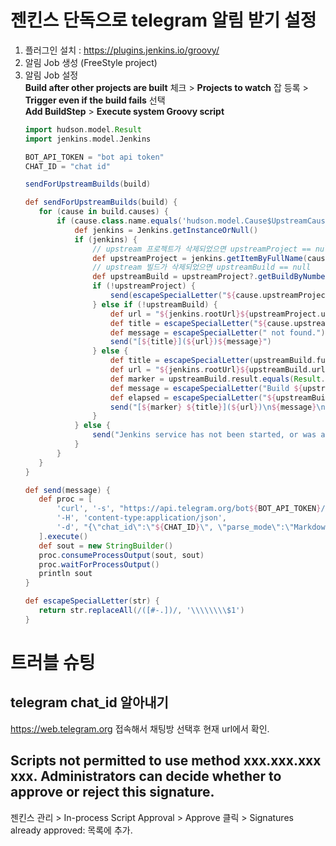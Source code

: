 # 젠킨스 단독으로 telegram 알림 받기 설정

1. 플러그인 설치 : https://plugins.jenkins.io/groovy/
1. 알림 Job 생성 (FreeStyle project)
1. 알림 Job 설정  
    **Build after other projects are built** 체크 > **Projects to watch** 잡 등록 > **Trigger even if the build fails** 선택  
    **Add BuildStep** > **Execute system Groovy script**
    ```groovy
   import hudson.model.Result
   import jenkins.model.Jenkins

   BOT_API_TOKEN = "bot api token"
   CHAT_ID = "chat id"

   sendForUpstreamBuilds(build)

   def sendForUpstreamBuilds(build) {
       for (cause in build.causes) {
           if (cause.class.name.equals('hudson.model.Cause$UpstreamCause')) {
               def jenkins = Jenkins.getInstanceOrNull()
               if (jenkins) {
                   // upstream 프로젝트가 삭제되었으면 upstreamProject == null
                   def upstreamProject = jenkins.getItemByFullName(cause.upstreamProject)
                   // upstream 빌드가 삭제되었으면 upstreamBuild == null
                   def upstreamBuild = upstreamProject?.getBuildByNumber(cause.upstreamBuild)
                   if (!upstreamProject) {
                       send(escapeSpecialLetter("${cause.upstreamProject} not found."))
                   } else if (!upstreamBuild) {
                       def url = "${jenkins.rootUrl}${upstreamProject.url}"
                       def title = escapeSpecialLetter("${cause.upstreamProject} #${cause.upstreamBuild}")
                       def message = escapeSpecialLetter(" not found.")
                       send("[${title}](${url})${message}")
                   } else {
                       def title = escapeSpecialLetter(upstreamBuild.fullDisplayName)
                       def url = "${jenkins.rootUrl}${upstreamBuild.url}"
                       def marker = upstreamBuild.result.equals(Result.SUCCESS) ? "🟢" : upstreamBuild.result.equals(Result.FAILURE) ? "🔴" : "🟡"
                       def message = escapeSpecialLetter("Build ${upstreamBuild.result.toString().toLowerCase()}.")
                       def elapsed = escapeSpecialLetter("${upstreamBuild.durationString} elapsed.")
                       send("[${marker} ${title}](${url})\n${message}\n${elapsed}")
                   }
               } else {
                   send("Jenkins service has not been started, or was already shut down, or we are running on an unrelated JVM, typically an agent.")
               }
           }
       }
   }

   def send(message) {
       def proc = [
           'curl', '-s', "https://api.telegram.org/bot${BOT_API_TOKEN}/sendMessage",
           '-H', 'content-type:application/json',
           '-d', "{\"chat_id\":\"${CHAT_ID}\", \"parse_mode\":\"MarkdownV2\", \"text\":\"${message}\"}"
       ].execute()
       def sout = new StringBuilder()
       proc.consumeProcessOutput(sout, sout)
       proc.waitForProcessOutput()
       println sout
   }

   def escapeSpecialLetter(str) {
       return str.replaceAll(/([#-.])/, '\\\\\\\\$1')
   }
    ```

# 트러블 슈팅

## telegram chat_id 알아내기
https://web.telegram.org 접속해서 채팅방 선택후 현재 url에서 확인.

## Scripts not permitted to use method xxx.xxx.xxx xxx. Administrators can decide whether to approve or reject this signature.
젠킨스 관리 > In-process Script Approval > Approve 클릭 > Signatures already approved: 목록에 추가.
